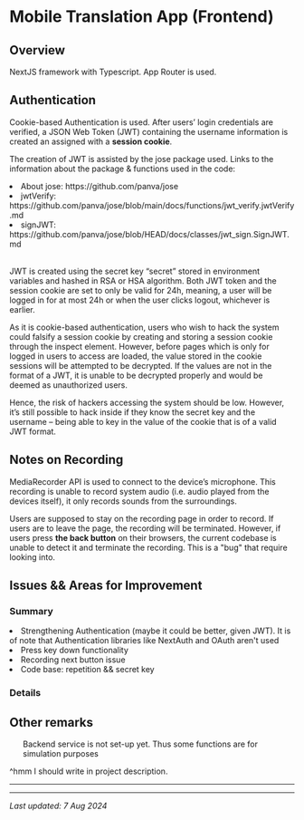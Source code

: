 # Mobile Translation App (Frontend)

## Overview
NextJS framework with Typescript. App Router is used.

## Authentication
Cookie-based Authentication is used. After users’ login credentials are verified, a JSON Web Token (JWT) containing the username information is created an assigned with a <b>session cookie</b>. <br>  

The creation of JWT is assisted by the jose package used. Links to the information about the package & functions used in the code:
<li>About jose: https://github.com/panva/jose</li>
<li>jwtVerify: https://github.com/panva/jose/blob/main/docs/functions/jwt_verify.jwtVerify.md</li>
<li>signJWT: https://github.com/panva/jose/blob/HEAD/docs/classes/jwt_sign.SignJWT.md</li> <br>

JWT is created using the secret key “secret” stored in environment variables and hashed in RSA or HSA algorithm. Both JWT token and the session cookie are set to only be valid for 24h, meaning, a user will be logged in for at most 24h or when the user clicks logout, whichever is earlier. <br> 

As it is cookie-based authentication, users who wish to hack the system could falsify a session cookie by creating and storing a session cookie through the inspect element. However, before pages which is only for logged in users to access are loaded, the value stored in the cookie sessions will be attempted to be decrypted. If the values are not in the format of a JWT, it is unable to be decrypted properly and would be deemed as unauthorized users. <br>

Hence, the risk of hackers accessing the system should be low. However, it’s still possible to hack inside if they know the secret key and the username – being able to key in the value of the cookie that is of a valid JWT format. <br>

## Notes on Recording
MediaRecorder API is used to connect to the device’s microphone. This recording is unable to record system audio (i.e. audio played from the devices itself), it only records sounds from the surroundings.

Users are supposed to stay on the recording page in order to record. If users are to leave the page, the recording will be terminated. However, if users press **the back button** on their browsers, the current codebase is unable to detect it and terminate the recording. This is a "bug" that require looking into.

## Issues && Areas for Improvement
### Summary
<li>Strengthening Authentication (maybe it could be better, given JWT). It is of note that Authentication libraries like NextAuth and OAuth aren't used</li>
<li>Press key down functionality</li>
<li>Recording next button issue</li>
<li>Code base: repetition && secret key</li>

### Details

## Other remarks
<ul>Backend service is not set-up yet. Thus some functions are for simulation purposes</ul>
^hmm I should write in project description.

---
***
_Last updated: 7 Aug 2024_